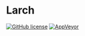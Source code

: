 # Larch

[![GitHub license](https://img.shields.io/badge/license-MIT-blue.svg?style=for-the-badge)](https://github.com/petrspelos/larch/blob/master/LICENSE)
[![AppVeyor](https://img.shields.io/appveyor/ci/petrspelos/larch.svg?style=for-the-badge)](LINK-HERE)
